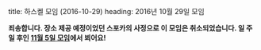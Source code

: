 title: 하스켈 모임 (2016-10-29)
heading: 2016년 10월 29일 모임

<div class="notice">

<b>
죄송합니다. 장소 제공 예정이었던 스포카의 사정으로 이 모임은 취소되었습니다. 일 주일 후인 <a href="/meetup/2016-11-05">11월 5일 모임</a>에서 뵈어요!
</b>

</div>
